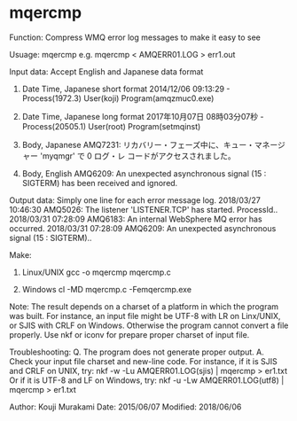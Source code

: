 # mqercmp

Function: 
Compress WMQ error log messages to make it easy to see

Usuage: mqercmp
e.g. mqercmp < AMQERR01.LOG > err1.out

Input data: Accept English and Japanese data format

1. Date Time, Japanese short format
2014/12/06 09:13:29 - Process(1972.3) User(koji) Program(amqzmuc0.exe)

2. Date Time, Japanese long format
2017年10月07日 08時03分07秒 - Process(20505.1) User(root) Program(setmqinst)

3. Body, Japanese
AMQ7231: リカバリー・フェーズ中に、キュー・マネージャー 'myqmgr' で 0 ログ・レ
コードがアクセスされました。

4. Body, English
AMQ6209: An unexpected asynchronous signal (15 : SIGTERM) has been received and
ignored.

Output data: Simply one line for each error message log.
2018/03/27 10:46:30 AMQ5026: The listener 'LISTENER.TCP' has started. ProcessId..
2018/03/31 07:28:09 AMQ6183: An internal WebSphere MQ error has occurred.
2018/03/31 07:28:09 AMQ6209: An unexpected asynchronous signal (15 : SIGTERM)..

Make:
1. Linux/UNIX
gcc -o mqercmp mqercmp.c

2. Windows
cl -MD mqercmp.c -Femqercmp.exe

Note:
The result depends on a charset of a platform in which the program was built.
For instance, an input file might be UTF-8 with LR on Linx/UNIX, or SJIS with CRLF on Windows.
Otherwise the program cannot convert a file properly.
Use nkf or iconv for prepare proper charset of input file.

Troubleshooting:
Q. The program does not generate proper output.
A. Check your input file charset and new-line code.
For instance, if it is SJIS and CRLF on UNIX, try:
 nkf -w -Lu AMQERR01.LOG(sjis) | mqercmp > er1.txt
Or if it is UTF-8 and LF on Windows, try:
 nkf -u -Lw AMQERR01.LOG(utf8) | mqercmp > er1.txt

Author:   Kouji Murakami
Date:     2015/06/07
Modified: 2018/06/06

